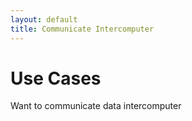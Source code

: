```yaml
---
layout: default
title: Communicate Intercomputer
---
```


# Use Cases

Want to communicate data intercomputer

